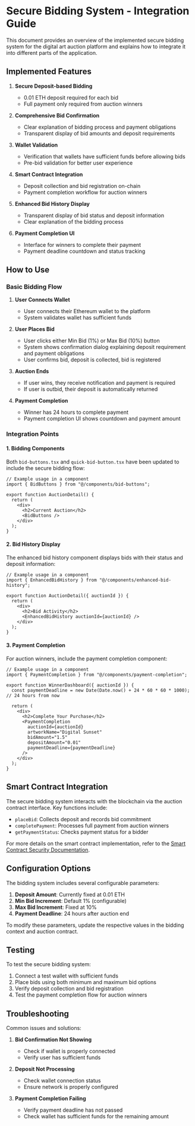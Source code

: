 # Secure Bidding System - Integration Guide

This document provides an overview of the implemented secure bidding system for the digital art auction platform and explains how to integrate it into different parts of the application.

## Implemented Features

1. **Secure Deposit-based Bidding**
   - 0.01 ETH deposit required for each bid
   - Full payment only required from auction winners

2. **Comprehensive Bid Confirmation**
   - Clear explanation of bidding process and payment obligations
   - Transparent display of bid amounts and deposit requirements

3. **Wallet Validation**
   - Verification that wallets have sufficient funds before allowing bids
   - Pre-bid validation for better user experience

4. **Smart Contract Integration**
   - Deposit collection and bid registration on-chain
   - Payment completion workflow for auction winners

5. **Enhanced Bid History Display**
   - Transparent display of bid status and deposit information
   - Clear explanation of the bidding process

6. **Payment Completion UI**
   - Interface for winners to complete their payment
   - Payment deadline countdown and status tracking

## How to Use

### Basic Bidding Flow

1. **User Connects Wallet**
   - User connects their Ethereum wallet to the platform
   - System validates wallet has sufficient funds

2. **User Places Bid**
   - User clicks either Min Bid (1%) or Max Bid (10%) button
   - System shows confirmation dialog explaining deposit requirement and payment obligations
   - User confirms bid, deposit is collected, bid is registered

3. **Auction Ends**
   - If user wins, they receive notification and payment is required
   - If user is outbid, their deposit is automatically returned

4. **Payment Completion**
   - Winner has 24 hours to complete payment
   - Payment completion UI shows countdown and payment amount

### Integration Points

#### 1. Bidding Components

Both `bid-buttons.tsx` and `quick-bid-button.tsx` have been updated to include the secure bidding flow:

```tsx
// Example usage in a component
import { BidButtons } from "@/components/bid-buttons";

export function AuctionDetail() {
  return (
    <div>
      <h2>Current Auction</h2>
      <BidButtons />
    </div>
  );
}
```

#### 2. Bid History Display

The enhanced bid history component displays bids with their status and deposit information:

```tsx
// Example usage in a component
import { EnhancedBidHistory } from "@/components/enhanced-bid-history";

export function AuctionDetail({ auctionId }) {
  return (
    <div>
      <h2>Bid Activity</h2>
      <EnhancedBidHistory auctionId={auctionId} />
    </div>
  );
}
```

#### 3. Payment Completion

For auction winners, include the payment completion component:

```tsx
// Example usage in a component
import { PaymentCompletion } from "@/components/payment-completion";

export function WinnerDashboard({ auctionId }) {
  const paymentDeadline = new Date(Date.now() + 24 * 60 * 60 * 1000); // 24 hours from now
  
  return (
    <div>
      <h2>Complete Your Purchase</h2>
      <PaymentCompletion 
        auctionId={auctionId}
        artworkName="Digital Sunset"
        bidAmount="1.5"
        depositAmount="0.01"
        paymentDeadline={paymentDeadline}
      />
    </div>
  );
}
```

## Smart Contract Integration

The secure bidding system interacts with the blockchain via the auction contract interface. Key functions include:

- `placeBid`: Collects deposit and records bid commitment
- `completePayment`: Processes full payment from auction winners
- `getPaymentStatus`: Checks payment status for a bidder

For more details on the smart contract implementation, refer to the [Smart Contract Security Documentation](./SMART-CONTRACT-SECURITY.md).

## Configuration Options

The bidding system includes several configurable parameters:

1. **Deposit Amount**: Currently fixed at 0.01 ETH
2. **Min Bid Increment**: Default 1% (configurable)
3. **Max Bid Increment**: Fixed at 10%
4. **Payment Deadline**: 24 hours after auction end

To modify these parameters, update the respective values in the bidding context and auction contract.

## Testing

To test the secure bidding system:

1. Connect a test wallet with sufficient funds
2. Place bids using both minimum and maximum bid options
3. Verify deposit collection and bid registration
4. Test the payment completion flow for auction winners

## Troubleshooting

Common issues and solutions:

1. **Bid Confirmation Not Showing**
   - Check if wallet is properly connected
   - Verify user has sufficient funds

2. **Deposit Not Processing**
   - Check wallet connection status
   - Ensure network is properly configured

3. **Payment Completion Failing**
   - Verify payment deadline has not passed
   - Check wallet has sufficient funds for the remaining amount
